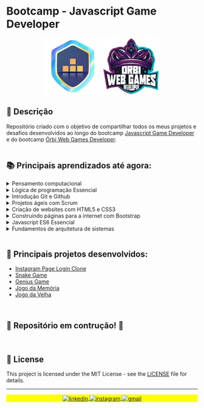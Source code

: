 # Bootcamp - Javascript Game Developer

<p align="center" display="flex">
  <img src="logo.png" width="150" height="150"/>
  <img src="Orbi-logo.png" width="150" height="150"/>
</p>

## 🚀 Descrição
Repositório criado com o objetivo de compartilhar todos os meus projetos e desafios desenvolvidos ao longo do bootcamp <a href="https://www.dio.me/bootcamp/javascript-game-developer?ref=novotec"> Javascript Game Developer</a> e do bootcamp <a href="https://www.dio.me/bootcamp/orbi-web-game-developer?utm_source=pr-bc-orbi-game-developer&utm_medium=pay&utm_campaign=orbi"> Órbi Web Games Developer</a>.
</br></br>

## 📚 Principais aprendizados até agora:
  <details> <summary>Pensamento computacional</summary>
    <ul> <ul>
      <li> Decomposição / Reconhecimento de padrões </li>
      <li> Abstração e Algoritmos </li>
    </ul> </ul>
  </details>

  <details> <summary>Lógica de programação Essencial </summary>
    <ul> <ul>
      <li> Algoritmo e pseudocódigo </li>
      <li> Fluxograma, variáveis e constantes </li>
      <li> Estrutura de repetição </li>
      <li> Desvios condicionais e boas práticas </li>
      <li> Matrizes e vetores </li>
    </ul> </ul>
  </details>

  <details> <summary> Introdução Git e Github </summary>
    <ul> <ul>
      <li> Entendendo Git / Comandos básicos </li>
      <li> Como o Git funciona / objetos internos do Git </li>
      <li> Chave SSH e Token </li>
      <li> Ciclo de vida </li>
      <li> Conflitos no Git e como resolve-los </li>
    </ul> </ul>
  </details>

  <details> <summary> Projetos ágeis com Scrum </summary>
    <ul> <ul>
      <li> Introdução a gestão de projetos com Scrum </li>
      <li> Papel e responsabilidade de cada integrante do time </li>
      <li> Cerimônias do Scrum </li>
      <li> Gestão de projetos tradicionais vs Agil </li>
      <li> Conceitos e planejamentos de tarefas / Rotina Agil </li>
    </ul> </ul>
  </details>

 <details> <summary> Criação de websites com HTML5 e CSS3 </summary>
    <ul> <ul>
      <li> Estrutura de uma página Web </li>
      <li> Semântica </li>
      <li> HTML5 </li>
      <li> CSS3 </li>
    </ul> </ul>
  </details>

 <details> <summary> Construindo páginas para a internet com Bootstrap </summary>
    <ul> <ul>
      <li> Visão geral do Framework </li>
      <li> Aplicando Bootstrap na prática </li>
    </ul> </ul>
  </details>

  <details> <summary>Javascript ES6 Essencial</summary>
    <ul> <ul>
      <li> História e conceitos </li>
      <li> Curring, Hoisting, Imutabilidade, Tipos e Variáveis </li>
      <li> Funções e operadores </li>
      <li> Spreed, estruturas condicionais e repetição </li>
      <li> Introdução a orientação a objetos e Design Patterns </li>
      <li> Criando e manipulando arrays </li>
      <li> Map, filter e reducer </li>
      <li> Iterar, buscar e transformar elementos </li>
    </ul> </ul>
  </details>

  <details> <summary>Fundamentos de arquitetura de sistemas</summary>
    <ul> <ul>
      <li> Web Service </li>
      <li> Estrutura SOAP </li>
      <li> Entendendo WSDL e XSD </li>
      <li> REST, API e JSON </li>
      <li> Integração REST e métodos HTTP </li>
      <li> Modelos Monolito e Microserviço </li>
      <li> Arquitetura da internet das coisas, protocolo de comunicação e Cloud </li>
    </ul> </ul>
  </details>
</br>

## 🔧 Principais projetos desenvolvidos:
  - [Instagram Page Login Clone](https://github.com/kevenalves/Dio-Javascript-Game-Developer/tree/main/LandingPage-Instagram)
  - [Snake Game](https://github.com/kevenalves/Dio-Javascript-Game-Developer/tree/main/Snake-Game)
  - [Genius Game](https://github.com/kevenalves/Dio-Javascript-Game-Developer/tree/main/Genius-Game)
  - [Jogo da Memória](https://github.com/kevenalves/Dio-Javascript-Game-Developer/tree/main/Jogo-Memoria)
  - [Jogo da Velha](https://github.com/kevenalves/Dio-Javascript-Game-Developer/tree/main/JogoDaVelha)

</br>

## 🚧 Repositório em contrução! 🚧

</br>

## 📝 License

This project is licensed under the MIT License - see the [LICENSE](LICENSE) file for details.

---

<p align="center" style="background:yellow">
<a href="https://www.linkedin.com/in/keven-alves-903b0a224/" target="_blank">
  <img align="center" src="https://img.shields.io/badge/-kevenalves-05122A?style=flat&logo=linkedin" alt="linkedin"/>
</a>
<a href="https://instagram.com/kevenalvesm" target="_blank">
 <img align="center" src="https://img.shields.io/badge/-kevenalvesm-05122A?style=flat&logo=instagram" alt="instagram"/>
</a>
<a href="#" target="_blank">
 <img align="center" src="https://img.shields.io/badge/-kevenalvesm@gmail.com-05122A?style=flat&logo=gmail" alt="gmail"/>
</a>
</p>